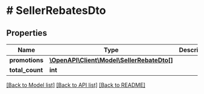 # # SellerRebatesDto

## Properties

Name | Type | Description | Notes
------------ | ------------- | ------------- | -------------
**promotions** | [**\OpenAPI\Client\Model\SellerRebateDto[]**](SellerRebateDto.md) |  |
**total_count** | **int** |  |

[[Back to Model list]](../../README.md#models) [[Back to API list]](../../README.md#endpoints) [[Back to README]](../../README.md)
